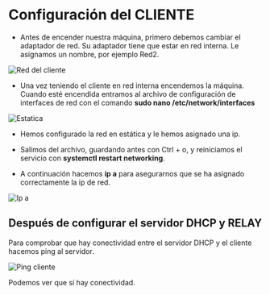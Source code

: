 # Configuración del CLIENTE

- Antes de encender nuestra máquina, primero debemos cambiar el adaptador de red. Su adaptador tiene que estar en red interna. Le asignamos un nombre, por ejemplo Red2.

![Red del cliente](redcliente.jpg)

- Una vez teniendo el cliente en red interna encendemos la máquina. Cuando esté encendida entramos al archivo de configuración de interfaces de red con el comando **sudo nano /etc/network/interfaces**

![Estatica](staticcliente.jpg)

- Hemos configurado la red en estática y le hemos asignado una ip.

- Salimos del archivo, guardando antes con Ctrl + o, y reiniciamos el servicio con **systemctl restart networking**.

- A continuación hacemos **ip a** para asegurarnos que se ha asignado correctamente la ip de red.

![Ip a](ipacliente.jpg)

## Después de configurar el servidor DHCP y RELAY

Para comprobar que hay conectividad entre el servidor DHCP y el cliente hacemos ping al servidor.

![Ping cliente](pingcliente.jpg)

Podemos ver que sí hay conectividad.
